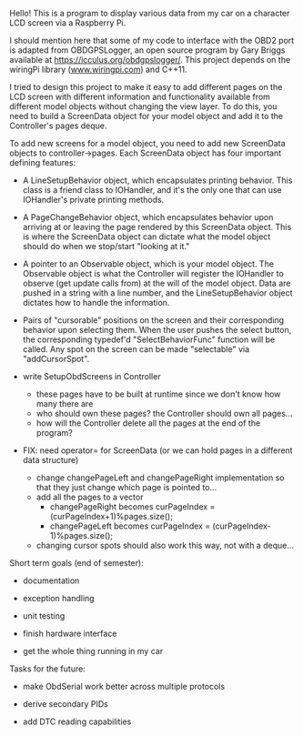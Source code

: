 Hello! This is a program to display various data from my car on a character LCD screen via a Raspberry Pi.

I should mention here that some of my code to interface with the OBD2 port is adapted from OBDGPSLogger,
an open source program by Gary Briggs available at https://icculus.org/obdgpslogger/.
This project depends on the wiringPi library (www.wiringpi.com) and C++11.

I tried to design this project to make it easy to add different pages on the LCD screen with different information
and functionality available from different model objects without changing the view layer. To do this, you need to
build a ScreenData object for your model object and add it to the Controller's pages deque. 

To add new screens for a model object, you need to add new ScreenData objects to controller->pages.
Each ScreenData object has four important defining features:

- A LineSetupBehavior object, which encapsulates printing behavior. This class is a friend class to IOHandler, and it's
  the only one that can use IOHandler's private printing methods. 
   
- A PageChangeBehavior object, which encapsulates behavior upon arriving at or leaving the page rendered by this ScreenData
  object. This is where the ScreenData object can dictate what the model object should do when we stop/start "looking at it."
   
- A pointer to an Observable object, which is your model object. The Observable object is what the Controller will 
  register the IOHandler to observe (get update calls from) at the will of the model object. Data are pushed in a string 
  with a line number, and the LineSetupBehavior object dictates how to handle the information.
   
- Pairs of "cursorable" positions on the screen and their corresponding behavior upon selecting them. When
  the user pushes the select button, the corresponding typedef'd "SelectBehaviorFunc" function will be called. Any
  spot on the screen can be made "selectable" via "addCursorSpot". 
  
  
- write SetupObdScreens in Controller
    - these pages have to be built at runtime since we don't know how many there are
    - who should own these pages? the Controller should own all pages...
    - how will the Controller delete all the pages at the end of the program?

- FIX: need operator= for ScreenData (or we can hold pages in a different data structure)
    - change changePageLeft and changePageRight implementation so that they just change which page is pointed to...
    - add all the pages to a vector 
        - changePageRight becomes curPageIndex = (curPageIndex+1)%pages.size();
        - changePageLeft becomes curPageIndex = (curPageIndex-1)%pages.size();
    - changing cursor spots should also work this way, not with a deque...


Short term goals (end of semester):

- documentation

- exception handling

- unit testing

- finish hardware interface

- get the whole thing running in my car



Tasks for the future:

- make ObdSerial work better across multiple protocols

- derive secondary PIDs

- add DTC reading capabilities


